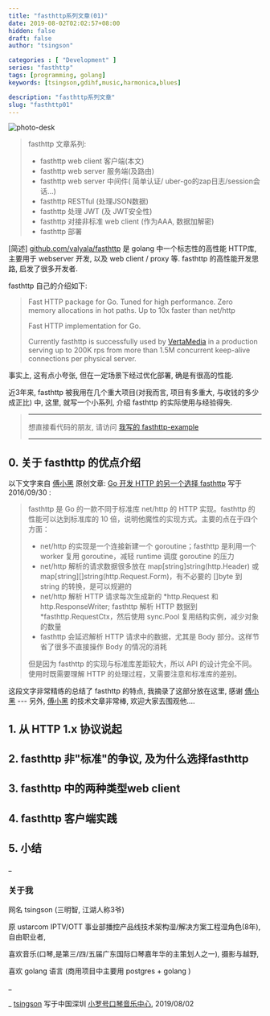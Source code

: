 ```yaml
---
title: "fasthttp系列文章(01)"
date: 2019-08-02T02:02:57+08:00
hidden: false
draft: false
author: "tsingson"

categories : [ "Development" ]
series: "fasthttp"
tags: [programming, golang]
keywords: [tsingson,gdihf,music,harmonica,blues]

description: "fasthttp系列文章"
slug: "fasthttp01"
---
```


![photo-desk](/tech/assets/photo-desk.jpg)



> fasthttp 文章系列:
> *  fasthttp web client 客户端(本文)
> *  fasthttp web server 服务端(及路由)
> *  fasthttp web server 中间件( 简单认证/ uber-go的zap日志/session会话...)
> *  fasthttp RESTful (处理JSON数据)
> *  fasthttp 处理 JWT (及 JWT安全性)
> *  fasthttp 对接非标准 web client (作为AAA, 数据加解密)
> *  fasthttp 部署


[简述]  [github.com/valyala/fasthttp](https://github.com/valyala/fasthttp) 是 golang 中一个标志性的高性能 HTTP库, 主要用于 webserver 开发, 以及 web client / proxy 等. fasthttp 的高性能开发思路, 启发了很多开发者.
<!--more-->



fasthttp 自己的介绍如下:

> Fast HTTP package for Go. Tuned for high performance. Zero memory allocations in hot paths. Up to 10x faster than net/http
> 
> Fast HTTP implementation for Go.
> 
>  
> Currently fasthttp is successfully used by [VertaMedia](https://vertamedia.com/)
in a production serving up to 200K rps from more than 1.5M concurrent keep-alive
connections per physical server.


事实上, 这有点小夸张, 但在一定场景下经过优化部署, 确是有很高的性能. 

近3年来, fasthttp 被我用在几个重大项目(对我而言, 项目有多重大, 与收钱的多少成正比) 中, 这里, 就写一个小系列, 介绍 fasthttp 的实际使用与经验得失.

>  --------------------------------------
>
>  想直接看代码的朋友, 请访问 [我写的 fasthttp-example](https://github.com/tsingson/fasthttp-example)
> 
> ------------------------------------------

## 0. 关于 fasthttp 的优点介绍

以下文字来自 [傅小黑](https://my.oschina.net/fuxiaohei) 原创文章: [Go 开发 HTTP 的另一个选择 fasthttp](https://my.oschina.net/fuxiaohei/blog/753977) 写于2016/09/30 :

> fasthttp 是 Go 的一款不同于标准库 net/http 的 HTTP 实现。fasthttp 的性能可以达到标准库的 10 倍，说明他魔性的实现方式。主要的点在于四个方面：
>
> * net/http 的实现是一个连接新建一个 goroutine；fasthttp 是利用一个 worker 复用 goroutine，减轻 runtime 调度 goroutine 的压力
> * net/http 解析的请求数据很多放在 map[string]string(http.Header) 或 map[string][]string(http.Request.Form)，有不必要的 []byte 到 string 的转换，是可以规避的
> * net/http 解析 HTTP 请求每次生成新的 *http.Request 和 http.ResponseWriter; fasthttp 解析 HTTP 数据到 *fasthttp.RequestCtx，然后使用 sync.Pool 复用结构实例，减少对象的数量
> * fasthttp 会延迟解析 HTTP 请求中的数据，尤其是 Body 部分。这样节省了很多不直接操作 Body 的情况的消耗
>
> 但是因为 fasthttp 的实现与标准库差距较大，所以 API 的设计完全不同。使用时既需要理解 HTTP 的处理过程，又需要注意和标准库的差别。

这段文字非常精练的总结了 fasthttp 的特点, 我摘录了这部分放在这里, 感谢 [傅小黑](https://my.oschina.net/fuxiaohei)  --- 另外, [傅小黑](https://my.oschina.net/fuxiaohei) 的技术文章非常棒, 欢迎大家去围观他....


## 1. 从 HTTP 1.x 协议说起

## 2. fasthttp 非"标准"的争议, 及为什么选择fasthttp

## 3. fasthttp 中的两种类型web client 

## 4. fasthttp 客户端实践

## 5. 小结


_

### 关于我

网名 tsingson (三明智, 江湖人称3爷)

原 ustarcom IPTV/OTT 事业部播控产品线技术架构湿/解决方案工程湿角色(8年), 自由职业者,

喜欢音乐(口琴,是第三/四/五届广东国际口琴嘉年华的主策划人之一), 摄影与越野, 

喜欢 golang 语言 (商用项目中主要用 postgres + golang )  


_

_
 [tsingson](https://github.com/tsingson) 写于中国深圳 [小罗号口琴音乐中心](https://tsingson.github.io/music/about-studio/),   2019/08/02





